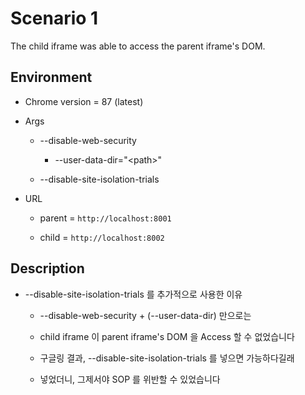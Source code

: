 # Scenario 1

The child iframe was able to access the parent iframe's DOM.

## Environment

* Chrome version = 87 (latest)

* Args

  * --disable-web-security
  
    * --user-data-dir="\<path\>"
  
  * --disable-site-isolation-trials

* URL

  * parent = ```http://localhost:8001```
  
  * child = ```http://localhost:8002```

## Description

* --disable-site-isolation-trials 를 추가적으로 사용한 이유

  * --disable-web-security + (--user-data-dir) 만으로는
  
  * child iframe 이 parent iframe's DOM 을 Access 할 수 없었습니다

  * 구글링 결과, --disable-site-isolation-trials 를 넣으면 가능하다길래

  * 넣었더니, 그제서야 SOP 를 위반할 수 있었습니다
